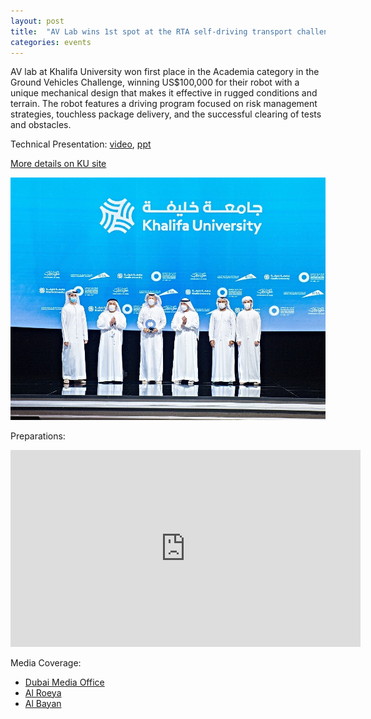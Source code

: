 ```yaml
---
layout: post
title:  "AV Lab wins 1st spot at the RTA self-driving transport challenge"
categories: events
---
```

AV lab at Khalifa University won first place in the Academia category in the Ground Vehicles Challenge, winning US$100,000 for their robot with a unique mechanical design that makes it effective in rugged conditions and terrain. The robot features a driving program focused on risk management strategies, touchless package delivery, and the successful clearing of tests and obstacles.

Technical Presentation: [video](https://www.dropbox.com/s/cwqr6du6faa4i5w/Dubai%20World%20Challenge%20-%20Khalifa%20University%20Ground%20-%20Tech.%20Pres..mp4?dl=0), [ppt](https://www.dropbox.com/scl/fi/sxje3s6ikwtruktlqoqh4/RTA_Technical_Presentation-updated.pptx?dl=0&rlkey=zjeu4um0om3e57g6kf9pdcfqk)

[More details on KU site](https://www.ku.ac.ae/two-ku-teams-win-1st-and-2nd-at-dubai-world-challenge-for-self-driving-transport)

![](/assets/figs/KU_DWC_Self_Driving_Transport_Lead-Image.jpg)




Preparations:
<iframe width="560" height="315" src="https://www.youtube.com/embed/zFw2vYv9d3E" title="YouTube video player" frameborder="0" allow="accelerometer; autoplay; clipboard-write; encrypted-media; gyroscope; picture-in-picture" allowfullscreen></iframe>
<br>


Media Coverage: 
- [Dubai Media Office](https://mediaoffice.ae/en/news/2021/October/27-10/Ahmed-bin-Saeed-honours-winners-of-the-2nd-Dubai-World-Challenge-for-Self-Driving-Transport)
- [Al Roeya](https://www.google.com/amp/s/www.alroeya.com/ampArticle/2248029)
- [Al Bayan](https://www.albayan.ae/uae/news/2021-10-27-1.4281938?utm_source=dlvr.it&utm_medium=twitter)



